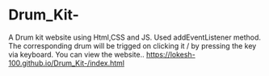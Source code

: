 # Drum_Kit-
A Drum kit website using Html,CSS and JS. Used addEventListener method. The corresponding drum will be trigged on clicking it / by pressing the key via keyboard.
You can view the website.. https://lokesh-100.github.io/Drum_Kit-/index.html
